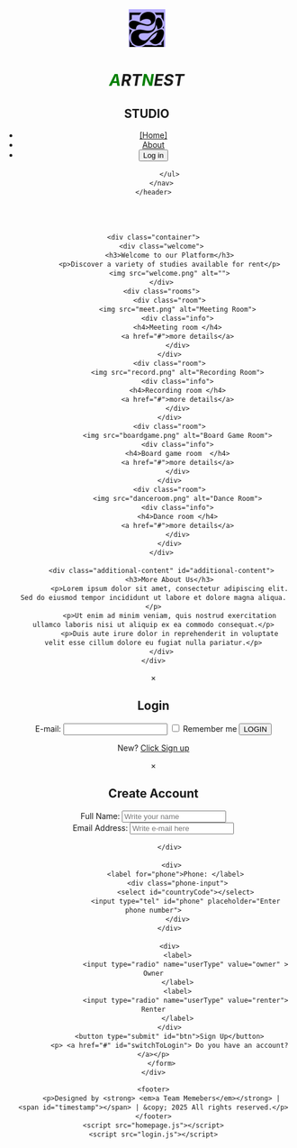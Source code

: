 <!DOCTYPE html>
<html lang="en">
<head>
    <meta charset="UTF-8">
    <meta name="viewport" content="width=device-width, initial-scale=1.0">
    <title>ArtNest Studio</title>
    <script src="https://code.jquery.com/jquery-3.7.1.js" integrity="sha256-eKhayi8LEQwp4NKxN+CfCh+3qOVUtJn3QNZ0TciWLP4=" 
    crossorigin="anonymous"></script>
    <link rel="stylesheet" href="homepage.css">
    
</head>
<body>
    <header>
        <img src="brandphoto.png" id="brandphoto" alt="">
        <h1> <em><span style="color: green;">A</span>RT<span style="color: green;">N</span>EST</em></h1>
        <h2>STUDIO</h2>
        <nav>
            <ul id="navList">
                <li><a href="#">[Home]</a></li>
                <li><a href="#" id="about-button">About</a></li>
                <li><button class="rounded-button">Log in</button></li>
              
            </ul>
        </nav>
    </header>
  
           
     

    <div class="container">
        <div class="welcome">
            <h3>Welcome to our Platform</h3>
            <p>Discover a variety of studies available for rent</p>
            <img src="welcome.png" alt="">
        </div>
        <div class="rooms">
            <div class="room">
                <img src="meet.png" alt="Meeting Room">
                <div class="info">
                <h4>Meeting room </h4>
                <a href="#">more details</a>
                </div>
            </div>
            <div class="room">
                <img src="record.png" alt="Recording Room">
                <div class="info">
                <h4>Recording room </h4>
                <a href="#">more details</a>
                </div>
            </div>
            <div class="room">
                <img src="boardgame.png" alt="Board Game Room">
                <div class="info">
                <h4>Board game room  </h4>
                <a href="#">more details</a>
                </div>
            </div>
            <div class="room">
                <img src="danceroom.png" alt="Dance Room">
                <div class="info">
                <h4>Dance room </h4>
                <a href="#">more details</a>
                </div>
            </div>
        </div>
       
        <div class="additional-content" id="additional-content">
            <h3>More About Us</h3>
            <p>Lorem ipsum dolor sit amet, consectetur adipiscing elit. Sed do eiusmod tempor incididunt ut labore et dolore magna aliqua.</p>
            <p>Ut enim ad minim veniam, quis nostrud exercitation ullamco laboris nisi ut aliquip ex ea commodo consequat.</p>
            <p>Duis aute irure dolor in reprehenderit in voluptate velit esse cillum dolore eu fugiat nulla pariatur.</p>
        </div>
    </div>


<!-- Popup Login Form -->
<div id="loginPopup" class="popup">
    <div class="popup-content">
        <span id="closeLoginPopup" class="close-btn">&times;</span>
        <h2>Login</h2>
        <form id="loginForm">
            <label for="email">E-mail:</label>
            <input type="email" id="email" name="email" required>
            <label>
                <input type="checkbox" name="remember"> Remember me
            </label>
            <button type="submit">LOGIN</button>
        </form>
        <p>New? <a href="#" id="openSignupPopup">Click Sign up</a></p>
    </div>
</div>

<!-- Sign up Form -->
<div id="signupPopup" class="popup">
    <div class="popup-content">
        <span id="closeSignupPopup" class="close-btn">&times;</span>
        <h2>Create Account</h2>
        <form id="signupForm">
            <div>
                <label for="name"> Full Name: </label>
                <input type="text" id="name" placeholder="Write your name" required>
            </div>
            <div>
                <label for="signupEmail">Email Address:</label>
                <input type="email" id="signupEmail" name="email" placeholder="Write e-mail here" pattern="[a-zA-Z0-9._%+-]+@[a-zA-Z0-9.-]+\.[a-zA-Z]{2,}" required>
         
            </div>
           
             <div>
               <label for="phone">Phone: </label>
                <div class="phone-input">
                    <select id="countryCode"></select>
                    <input type="tel" id="phone" placeholder="Enter phone number">
                </div>
            </div>
          
            <div>
                <label>
                    <input type="radio" name="userType" value="owner" > Owner
                </label>
                <label>
                    <input type="radio" name="userType" value="renter"> Renter
                </label>
            </div>
            <button type="submit" id="btn">Sign Up</button>
            <p> <a href="#" id="switchToLogin"> Do you have an account?</a></p>
        </form>
    </div>
</div>





    <footer>
        <p>Designed by <strong> <em>a Team Memebers</em></strong> | <span id="timestamp"></span> | &copy; 2025 All rights reserved.</p>
    </footer>
    <script src="homepage.js"></script>
    <script src="login.js"></script>
</body>
</html>
